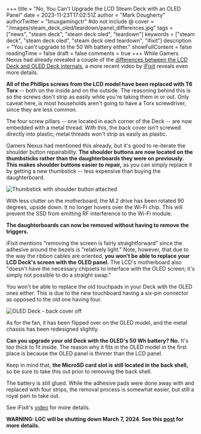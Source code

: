 +++
title = "No, You Can't Upgrade the LCD Steam Deck with an OLED Panel"
date = 2023-11-23T17:02:51Z
author = "Mark Dougherty"
authorTwitter = "linuxgamingctr" #do not include @
cover = "/images/steam_deck_oled/teardown/panel_differences.jpg"
tags = ["news", "steam deck", "steam deck oled", "teardown"]
keywords = ["steam deck", "steam deck oled", "steam deck oled teardown", "ifixit"]
description = "You can't upgrade to the 50 Wh battery either."
showFullContent = false
readingTime = false
draft = false
comments = true
+++
While Gamers Nexus had already revealed a couple of the [differences between the LCD Deck and OLED Deck internals](https://www.youtube.com/watch?v=9jhRh11bTRA), a more recent video by [iFixit](https://www.youtube.com/watch?v=fhUqh-RkqEU) reveals even more details.

**All of the Phillips screws from the LCD model have been replaced with T6 Torx** -- both on the inside and on the outside. The reasoning behind this is so the screws don't strip as easily while you're taking them in or out. Only caveat here, is most households aren't going to have a Torx screwdriver, since they are less common.

The four screw pillars -- one located in each corner of the Deck -- are now embedded with a metal thread. With this, the back cover isn't screwed directly into plastic; metal threads won't strip as easily as plastic.

Gamers Nexus had mentioned this already, but it's good to re-iterate the shoulder button repairability. **The shoulder buttons are now located on the thumbsticks rather than the daughterboards they were on previously. This makes shoulder buttons easier to repair,** as you can simply replace it by getting a new thumbstick -- less expensive than buying the daughterboard.

![Thumbstick with shoulder button attached](/images/steam_deck_oled/teardown/thumbstick.jpg)

With less clutter on the motherboard, the M.2 drive has been rotated 90 degrees, upside down. It no longer hovers over the Wi-Fi chip. This will prevent the SSD from emitting RF interference to the Wi-Fi module.

**The daughterboards can now be removed without having to remove the triggers.**

iFixit mentions "removing the screen is fairly straightforward" since the adhesive around the bezels is "relatively light." Note, however, that due to the way the ribbon cables are oriented, **you won't be able to replace your LCD Deck's screen with the OLED panel.** The LCD's motherboard also "doesn't have the necessary chipsets to interface with the OLED screen; it's simply not possible to do a straight swap."

You won't be able to replace the old touchpads in your Deck with the OLED ones either. This is due to the new touchboard having a six-pin connector as opposed to the old one having four.

![OLED Deck - back cover off](/images/steam_deck_oled/teardown/back_cover_off.jpg)

As for the fan, it has been flipped over on the OLED model, and the metal chassis has been redesigned slightly.

**Can you upgrade your old Deck with the OLED's 50 Wh battery? No.** It's too thick to fit inside. The reason why it fits in the OLED model in the first place is because the OLED panel is thinner than the LCD panel.

Keep in mind that, **the MicroSD card slot is still located in the back shell,** so be sure to take this out prior to removing the back shell. 

The battery is still glued. While the adhesive pads were done away with and replaced with four strips, the removal process is somewhat easier, but still a royal pain to take out.

See iFixit's [video](https://www.youtube.com/watch?v=fhUqh-RkqEU) for more details.

**WARNING: LGC will be shutting down March 7, 2024. See this [post](https://linuxgamingcentral.com/posts/the-end-of-lgc/) for more details.**
